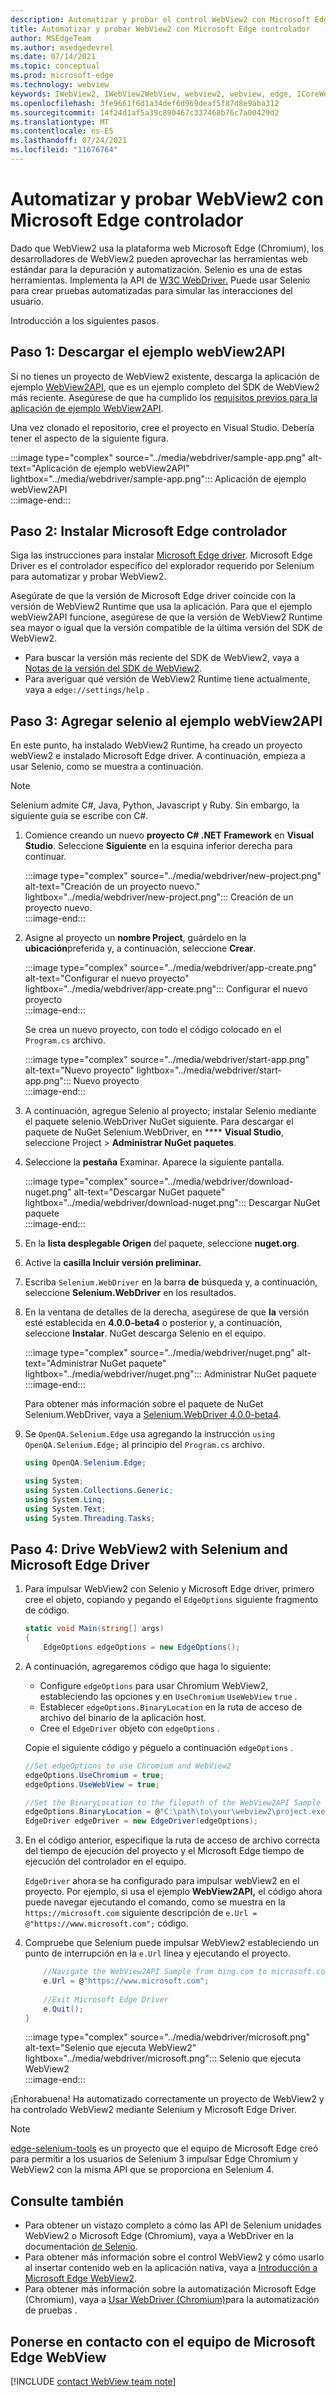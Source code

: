 ```yaml
---
description: Automatizar y probar el control WebView2 con Microsoft Edge controlador
title: Automatizar y probar WebView2 con Microsoft Edge controlador
author: MSEdgeTeam
ms.author: msedgedevrel
ms.date: 07/14/2021
ms.topic: conceptual
ms.prod: microsoft-edge
ms.technology: webview
keywords: IWebView2, IWebView2WebView, webview2, webview, edge, ICoreWebView2, ICoreWebView2Controller, Selenium, Microsoft Edge Driver
ms.openlocfilehash: 3fe9661f6d1a34def6d969deaf5f87d8e9aba312
ms.sourcegitcommit: 14f24d1af5a39c890467c337468b76c7a00429d2
ms.translationtype: MT
ms.contentlocale: es-ES
ms.lasthandoff: 07/24/2021
ms.locfileid: "11676764"
---
```

# <a name="automate-and-test-webview2-with-microsoft-edge-driver"></a>Automatizar y probar WebView2 con Microsoft Edge controlador  

Dado que WebView2 usa la plataforma web Microsoft Edge \(Chromium\), los desarrolladores de WebView2 pueden aprovechar las herramientas web estándar para la depuración y automatización.  Selenio es una de estas herramientas.  Implementa la API de [W3C WebDriver.][W3cWebdriver2]  Puede usar Selenio para crear pruebas automatizadas para simular las interacciones del usuario.  

Introducción a los siguientes pasos.  

## <a name="step-1-download-the-webview2api-sample"></a>Paso 1: Descargar el ejemplo webView2API  

Si no tienes un proyecto de WebView2 existente, descarga la aplicación de ejemplo [WebView2API][GithubMicrosoftedgewebview2samplesSampleappsWebview2apisample], que es un ejemplo completo del SDK de WebView2 más reciente.  Asegúrese de que ha cumplido los [requisitos previos para la aplicación de ejemplo WebView2API][GithubMicrosoftedgeWebview2samplesSampleappsWebview2apisamplePrerequisites].  

Una vez clonado el repositorio, cree el proyecto en Visual Studio.  Debería tener el aspecto de la siguiente figura.  

:::image type="complex" source="../media/webdriver/sample-app.png" alt-text="Aplicación de ejemplo webView2API" lightbox="../media/webdriver/sample-app.png":::
   Aplicación de ejemplo webView2API  
:::image-end:::    

## <a name="step-2-install-microsoft-edge-driver"></a>Paso 2: Instalar Microsoft Edge controlador  

Siga las instrucciones para instalar [Microsoft Edge driver][WebdriverChromiumDownloadMicrosoftEdgeDriver].  Microsoft Edge Driver es el controlador específico del explorador requerido por Selenium para automatizar y probar WebView2.  

Asegúrate de que la versión de Microsoft Edge driver coincide con la versión de WebView2 Runtime que usa la aplicación.  Para que el ejemplo webView2API funcione, asegúrese de que la versión de WebView2 Runtime sea mayor o igual que la versión compatible de la última versión del SDK de WebView2.

*  Para buscar la versión más reciente del SDK de WebView2, vaya a [Notas de la versión del SDK de WebView2][Webview2ReleaseNotes].
*  Para averiguar qué versión de WebView2 Runtime tiene actualmente, vaya a `edge://settings/help` .  

## <a name="step-3-add-selenium-to-the-webview2api-sample"></a>Paso 3: Agregar selenio al ejemplo webView2API  

En este punto, ha instalado WebView2 Runtime, ha creado un proyecto webView2 e instalado Microsoft Edge driver.  A continuación, empieza a usar Selenio, como se muestra a continuación.

> [!NOTE]
> Selenium admite C\#, Java, Python, Javascript y Ruby.  Sin embargo, la siguiente guía se escribe con C\#.  

1.  Comience creando un nuevo **proyecto C# .NET Framework** en **Visual Studio**.  Seleccione **Siguiente** en la esquina inferior derecha para continuar.  
    
    :::image type="complex" source="../media/webdriver/new-project.png" alt-text="Creación de un proyecto nuevo." lightbox="../media/webdriver/new-project.png":::
       Creación de un proyecto nuevo.  
    :::image-end:::  
    
1.  Asigne al proyecto un **nombre Project**, guárdelo en la **ubicación**preferida y, a continuación, seleccione **Crear**.  
    
    :::image type="complex" source="../media/webdriver/app-create.png" alt-text="Configurar el nuevo proyecto" lightbox="../media/webdriver/app-create.png":::
       Configurar el nuevo proyecto  
    :::image-end:::  
    
    Se crea un nuevo proyecto, con todo el código colocado en el `Program.cs` archivo.  
    
    :::image type="complex" source="../media/webdriver/start-app.png" alt-text="Nuevo proyecto" lightbox="../media/webdriver/start-app.png":::
       Nuevo proyecto  
    :::image-end:::  
    
1.  A continuación, agregue Selenio al proyecto; instalar Selenio mediante el paquete selenio.WebDriver NuGet siguiente.  Para descargar el paquete de NuGet Selenium.WebDriver, en **** **Visual Studio**, seleccione Project  >  **Administrar NuGet paquetes**.

1.  Seleccione la **pestaña** Examinar.  Aparece la siguiente pantalla.  
    
    :::image type="complex" source="../media/webdriver/download-nuget.png" alt-text="Descargar NuGet paquete" lightbox="../media/webdriver/download-nuget.png":::
       Descargar NuGet paquete  
    :::image-end:::  
    
1.  En la **lista desplegable Origen** del paquete, seleccione **nuget.org**.

1.  Active la **casilla Incluir versión preliminar.**

1.  Escriba `Selenium.WebDriver` en la barra **de** búsqueda y, a continuación, seleccione **Selenium.WebDriver** en los resultados.

1.  En la ventana de detalles de la derecha, asegúrese de que **la** versión esté establecida en **4.0.0-beta4** o posterior y, a continuación, seleccione **Instalar**.  NuGet descarga Selenio en el equipo.  
    
    :::image type="complex" source="../media/webdriver/nuget.png" alt-text="Administrar NuGet paquete" lightbox="../media/webdriver/nuget.png":::
       Administrar NuGet paquete  
    :::image-end:::  
    
    Para obtener más información sobre el paquete de NuGet Selenium.WebDriver, vaya a [Selenium.WebDriver 4.0.0-beta4][NugetSeleniumWebdriver700beta4].  
    
1.  Se `OpenQA.Selenium.Edge` usa agregando la instrucción `using OpenQA.Selenium.Edge;` al principio del `Program.cs` archivo.  
    
    ```csharp
    using OpenQA.Selenium.Edge;
    
    using System;
    using System.Collections.Generic;
    using System.Linq;
    using System.Text;
    using System.Threading.Tasks;
    ```  
    
## <a name="step-4-drive-webview2-with-selenium-and-microsoft-edge-driver"></a>Paso 4: Drive WebView2 with Selenium and Microsoft Edge Driver  

1.  Para impulsar WebView2 con Selenio y Microsoft Edge driver, primero cree el objeto, copiando y pegando el `EdgeOptions` siguiente fragmento de código.  
    
    ```csharp
    static void Main(string[] args)
    {
        EdgeOptions edgeOptions = new EdgeOptions();
    ```  
    
1.  A continuación, agregaremos código que haga lo siguiente:

    *   Configure `edgeOptions` para usar Chromium WebView2, estableciendo las opciones y en `UseChromium` `UseWebView` `true` .
    *   Establecer `edgeOptions.BinaryLocation` en la ruta de acceso de archivo del binario de la aplicación host.
    *   Cree el `EdgeDriver` objeto con `edgeOptions` .  
    
    Copie el siguiente código y péguelo a continuación `edgeOptions` .

    ```csharp
    //Set edgeOptions to use Chromium and WebView2
    edgeOptions.UseChromium = true;
    edgeOptions.UseWebView = true;

    //Set the BinaryLocation to the filepath of the WebView2API Sample runtime
    edgeOptions.BinaryLocation = @"C:\path\to\your\webview2\project.exe";
    EdgeDriver edgeDriver = new EdgeDriver(edgeOptions);
    ```  

1.  En el código anterior, especifique la ruta de acceso de archivo correcta del tiempo de ejecución del proyecto y el Microsoft Edge tiempo de ejecución del controlador en el equipo.  
    
    `EdgeDriver` ahora se ha configurado para impulsar webView2 en el proyecto.  Por ejemplo, si usa el ejemplo **WebView2API,** el código ahora puede navegar ejecutando el comando, como se muestra en la `https://microsoft.com` siguiente descripción de `e.Url = @"https://www.microsoft.com";` código.

1.  Compruebe que Selenium puede impulsar WebView2 estableciendo un punto de interrupción en la `e.Url` línea y ejecutando el proyecto.  
    
    ```csharp
        //Navigate the WebView2API Sample from bing.com to microsoft.com
        e.Url = @"https://www.microsoft.com";
        
        //Exit Microsoft Edge Driver
        e.Quit();
    }
    ```  
    
    :::image type="complex" source="../media/webdriver/microsoft.png" alt-text="Selenio que ejecuta WebView2" lightbox="../media/webdriver/microsoft.png":::
       Selenio que ejecuta WebView2  
    :::image-end:::
    
¡Enhorabuena!  Ha automatizado correctamente un proyecto de WebView2 y ha controlado WebView2 mediante Selenium y Microsoft Edge Driver.  

> [!Note]
> [edge-selenium-tools][GithubSeleniumProject] es un proyecto que el equipo de Microsoft Edge creó para permitir a los usuarios de Selenium 3 impulsar Edge Chromium y WebView2 con la misma API que se proporciona en Selenium 4.

## <a name="see-also"></a>Consulte también  

*   Para obtener un vistazo completo a cómo las API de Selenium unidades WebView2 o Microsoft Edge \(Chromium\), vaya a WebDriver en la documentación [de Selenio][SeleniumWebdriver].
*   Para obtener más información sobre el control WebView2 y cómo usarlo al insertar contenido web en la aplicación nativa, vaya a [Introducción a Microsoft Edge WebView2][WebViewIndex].
*   Para obtener más información sobre la automatización Microsoft Edge \(Chromium\), vaya a [Usar WebDriver (Chromium)][WebdriverChromium]para la automatización de pruebas .
    
## <a name="getting-in-touch-with-the-microsoft-edge-webview-team"></a>Ponerse en contacto con el equipo de Microsoft Edge WebView  

[!INCLUDE [contact WebView team note](../includes/contact-webview-team-note.md)]  

<!-- links -->  
[WebdriverChromium]: ../../webdriver-chromium/index.md "Use WebDriver (Chromium) para la automatización de pruebas | Microsoft Docs"  
[WebdriverChromiumDownloadMicrosoftEdgeDriver]: ../../webdriver-chromium/index.md#download-microsoft-edge-driver "Descargar controlador Microsoft Edge: usar WebDriver (Chromium) para la automatización de pruebas | Microsoft Docs"  
[WebViewIndex]: ../index.md "Introducción a Microsoft Edge WebView2 : Microsoft Docs"  
[Webview2ReleaseNotes]: ../release-notes.md "Notas de la versión de WebView2 SDK | Microsoft Docs"  
<!-- external links -->
[MicrosoftDeveloperMicrosoftEdgeWebDriverDownloads]: https://developer.microsoft.com/microsoft-edge/tools/webdriver#downloads "Descargar WebDriver | Microsoft Edge Programador"  

[GithubMicrosoftedgewebview2samplesSampleappsWebview2apisample]: https://github.com/MicrosoftEdge/WebView2Samples/tree/master/SampleApps/WebView2APISample "Ejemplo de API de WebView2: MicrosoftEdge/WebView2Samples | GitHub"  
[GithubMicrosoftedgeWebview2samplesSampleappsWebview2apisamplePrerequisites]: https://github.com/MicrosoftEdge/WebView2Samples/tree/master/SampleApps/WebView2APISample#prerequisites "Requisitos previos: ejemplo de API de WebView2 | GitHub"  

[NugetSeleniumWebdriver700beta4]: https://www.nuget.org/packages/Selenium.WebDriver/4.0.0-beta4 "Selenium.WebDriver 4.0.0-beta4 | NuGet Galería"  

[SeleniumWebdriver]: https://www.selenium.dev/documentation/en/webdriver "WebDriver | Selenio"  

[W3cWebdriver2]: https://www.w3.org/TR/webdriver2 "WebDriver | W3C"  

[GithubSeleniumProject]: https://github.com/microsoft/edge-selenium-tools "Herramientas de selenio para Microsoft Edge"
